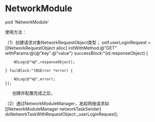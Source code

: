 # NetworkModule

pod 'NetworkModule'


使用方法：

（1）创建请求对象NetworkRequestObject类型；
self.userLoginRequest = [[NetworkRequestObject alloc] initWithMethod:@"GET" withParams:@{@"key":@"value"} successBlock:^(id responseObject) {

        NSLog(@"%@",responseObject);
        
    } failBlock:^(NSError *error) {
    
        NSLog(@"%@",error);
    }];
    
   创建并配置完成之后，
   
（2）通过NetworkModuleManager，发起网络请求如[[NetworkModuleManager networkTaskSender] doNetworkTaskWithRequestObject:_userLoginRequest];

